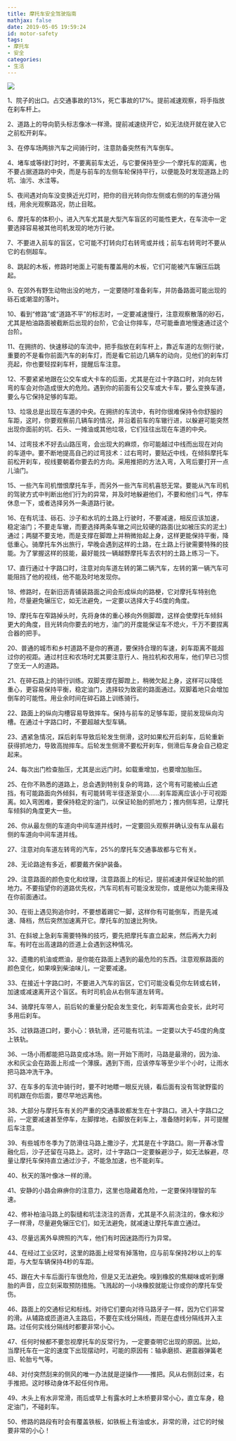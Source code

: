 ```yaml
---
title: 摩托车安全驾驶指南
mathjax: false
date: 2019-05-05 19:59:24
id: motor-safety
tags:
- 摩托车
- 安全
categories:
- 生活
---
```


![](https://zymin-1255632454.cos.ap-shanghai.myqcloud.com/0newblog/1557059310725.png)

<!---more--->

1、院子的出口。占交通事故的13%，死亡事故的17%。提前减速观察，将手指放在刹车杆上。

2、道路上的导向箭头标志像冰一样滑。提前减速绕开它，如无法绕开就在驶入它之前松开刹车。

3、在停车场两排汽车之间骑行时，注意防备突然有汽车倒车。

4、堵车或等绿灯时时，不要离前车太近，与它要保持至少一个摩托车的距离，也不要占据道路的中央，而是与前车的左侧车轮保持平行，以便能及时发现道路上的坑、油污、水洼等。

5、夜间遇对向车没变换近光灯时，把你的目光转向你左侧或右侧的的车道分隔线，用余光观察路况，防止目眩。

6、摩托车的体积小，进入汽车尤其是大型汽车盲区的可能性更大，在车流中一定要选择容易被其他司机发现的地方行驶。

7、不要进入前车的盲区，它可能不打转向灯右转弯或并线；前车右转弯时不要从它的右侧超车。

8、跳起的木板，修路时地面上可能有覆盖用的木板，它们可能被汽车辗压后跳起。

9、在郊外有野生动物出没的地方，一定要随时准备刹车，并防备路面可能出现的砾石或潮湿的落叶。

10、看到“修路”或“道路不平”的标志时，一定要减速慢行，注意观察散落的砂石，尤其是柏油路面被截断后出现的台阶，它会让你摔车，尽可能垂直地慢速通过这个台阶。

11、在拥挤的、快速移动的车流中，把手指放在刹车杆上，靠近车道的左侧行驶，重要的不是看你前面汽车的刹车灯，而是看它前边几辆车的动向，见他们的刹车灯亮起，你也要轻捏刹车杆，提醒后车注意。

12、不要紧紧地跟在公交车或大卡车的后面，尤其是在过十字路口时，对向左转弯的车会对你造成很大的危险。遇到你的前面有公交车或大卡车，要么变换车道，要么与它保持足够的车距。

13、垃圾总是出现在车道的中央。在拥挤的车流中，有时你很难保持令你舒服的车距，这时，你要观察前几辆车的情况，并沿着前车的车辙行进，以躲避可能突然出现你面前的坑、石头、一摊油或其他垃圾，它们往往出现在车道的中央。

14、过弯技术不好去山路压弯，会出现大的麻烦，你可能越过中线而出现在对向的车道中。要不断地提高自己的过弯技术：过右弯时，要贴近中线，在倾斜摩托车前松开刹车，视线要朝着你要去的方向。采用推把的方法入弯，入弯后要打开一点儿油门。

15、一些汽车司机憎恨摩托车手，而另外一些汽车司机喜怒无常。要能从汽车司机的驾驶方式中判断出他们行为的异常，并及时地躲避他们，不要和他们斗气，停车休息一下，或者选择另外一条道路行驶。

16、在有坑洼、砾石、沙子和水坑的土路上行驶时，不要减速，相反应该加速，稳定油门；不要走车辙，而要选择两条车辙之间比较硬的路面(比如被压实的泥土)通过；两腿不要支地，而是支撑在脚蹬上并稍微抬起上身，这样更能保持平衡，降低重心。骑摩托车外出旅行，早晚会遇到这样的土路，在土路上行驶需要特殊的技能。为了掌握这样的技能，最好能找一辆越野摩托车去农村的土路上练习一下。

17、直行通过十字路口时，注意对向车道左转的第二辆汽车，左转的第一辆汽车可能阻挡了他的视线，他不能及时地发现你。

18、修路时，在新旧沥青铺装路面之间会形成纵向的路梗，它对摩托车特别危险，尽量避免辗压它，如无法避免，一定要以选择大于45度的角度。

19、摩托车在窄路掉头时，先将身体的重心移向外侧脚蹬，这样会使摩托车倾斜更大的角度，目光转向你要去的地方，油门的开度能保证车不熄火，千万不要捏离合器的把手。

20、普通的城市和乡村道路不是你的赛道，要保持合理的车速，刹车距离不能超过你的视距。通过村庄和农场时尤其要注意行人、拖拉机和农用车，他们早已习惯了空无一人的道路。

21、在碎石路上的骑行训练。双脚支撑在脚蹬上，稍微欠起上身，这样可以降低重心，更容易保持平衡，稳定油门，选择较为致密的路面通过。双脚着地只会增加倒车的可能性。用业余时间在碎石路上训练骑行。

22、路面上的纵向沟槽容易导致摔车。保持与前车的足够车距，提前发现纵向沟槽。在通过十字路口时，不要超越大型车辆。

23、遇紧急情况，踩后刹车导致后轮发生侧滑，这时如果松开后刹车，后轮重新获得抓地力，导致高抛摔车。后轮发生侧滑不要松开刹车，侧滑后车身会自己稳定起来。

24、每次出门检查胎压，尤其是出远门时。如载重增加，也要增加胎压。

25、在你不熟悉的道路上，总会遇到特别复杂的弯路，这个弯有可能被山丘遮挡，有可能路面向外倾斜，有可能转弯半径逐渐变小......刹车距离应该小于可视距离。如入弯困难，要保持稳定的油门，以保证轮胎的抓地力；推内侧车把，让摩托车倾斜的角度更大一些。

26、你从最左侧的车道向中间车道并线时，一定要回头观察并确认没有车从最右侧的车道向中间车道并线。

27、注意对向车道左转弯的汽车，25%的摩托车交通事故都与它有关。

28、无论路途有多近，都要戴齐保护装备。

29、注意路面的颜色变化和纹理，注意路面上的标记，提前减速并保证轮胎的抓地力。不要指望你的道路优先权，汽车司机有可能没发现你，或是他以为能来得及在你前面通过。

30、在街上遇见狗追你时，不要想着踢它一脚，这样你有可能倒车，而是先减速、降档，然后突然加速离开它。摩托车的加速比狗快。

31、在斜坡上急刹车需要特殊的技巧，要先把摩托车直立起来，然后再大力刹车。有时在出高速路的匝道上会遇到这种情况。

32、遗撒的机油或燃油，是你能在路面上遇到的最危险的东西。注意观察路面的颜色变化，如果嗅到柴油味儿，一定要减速。

33、在接近十字路口时，不要进入汽车的盲区，它们可能没看见你左转或右转，加速或减速离开这个盲区。有时司机会从右侧车道左转弯。

34、骑摩托车带人，前后轮的重量分配会发生变化，刹车距离也会变长，此时可多用后刹车。

35、过铁路道口时，要小心：铁轨滑，还可能有坑洼。一定要以大于45度的角度上铁轨。

36、一场小雨都能把马路变成冰场。刚一开始下雨时，马路是最滑的，因为油、水和灰尘会在路面上形成一个薄膜。遇到下雨，应该停车等至少半个小时，让雨水把马路冲洗干净。

37、在车多的车流中骑行时，要不时地瞟一眼反光镜，看后面有没有驾驶野蛮的司机跟在你后面，要尽早地远离他。

38、大部分与摩托车有关的严重的交通事故都发生在十字路口。进入十字路口之前，一定要减速甚至停车，左脚撑地，右脚放在刹车上，准备随时刹车，并可提醒后车注意。

39、有些城市冬季为了防滑往马路上撒沙子，尤其是在十字路口。刚一开春冰雪融化后，沙子还留在马路上。这时，过十字路口一定要躲避沙子，如无法躲避，尽量让摩托车保持直立通过沙子，不能急加速，也不能刹车。

40、秋天的落叶像冰一样的滑。

41、安静的小路会麻痹你的注意力，这里也隐藏着危险，一定要保持理智的车速。

42、修补柏油马路上的裂缝和坑洼浇注的沥青，尤其是不久前浇注的，像水和沙子一样滑，尽量避免辗压它们，如无法避免，就减速让摩托车直立通过。

43、尽量远离外阜牌照的汽车，他们有时因迷路而行为异常。

44、在经过工业区时，这里的路面上经常有掉落物，应与前车保持2秒以上的车距，与大型车辆保持4秒的车距。

45、跟在大卡车后面行车很危险，但是又无法避免。嗅到橡胶的焦糊味或听到爆胎的声音，应立刻采取预防措施。飞溅起的一小块橡胶就能让你或你的摩托车受伤。

46、路面上的交通标记和标线。对待它们要向对待马路牙子一样，因为它们非常的滑。从辅路或匝道进入主路后，不要在实线分隔线，而是在虚线分隔线并入主路。过任何实线分隔线时都要非常小心。

47、任何时候都不要忽视摩托车的反常行为，一定要查明它出现的原因。比如，当摩托车在一定的速度下出现摆动时，可能的原因有：轴承磨损、避震器弹簧老旧、轮胎亏气等。

48、对付突然刮来的侧风的唯一办法就是逆操作——推把。风从右侧刮过来，右手推把。这时移动身体不起任何作用。

49、木头上有水非常滑，雨后或早上有露水时上木桥要非常小心，直立车身，稳定油门，不碰刹车。

50、修路的路段有时会有覆盖铁板，如铁板上有油或水，非常的滑，过它的时候要非常的小心！